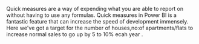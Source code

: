 Quick measures are a way of expending what you are able to report on without having to use any formulas.
Quick measures in Power BI is a fantastic feature that can increase the speed of development immensely.
Here we've got a target for the number of houses,no:of apartments/flats to increase normal sales to go up by 5 to 10% ecah year .
